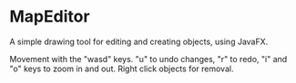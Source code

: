 # MapEditor
A simple drawing tool for editing and creating objects, using JavaFX.

Movement with the "wasd" keys. "u" to undo changes, "r" to redo, "i" and "o" keys to zoom in and out. Right click objects for removal.
